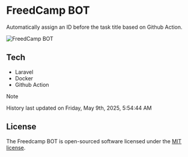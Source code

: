 # FreedCamp BOT

Automatically assign an ID before the task title based on Github Action.

![FreedCamp BOT](https://repository-images.githubusercontent.com/737932867/7d34798b-2680-471c-b089-a78a718d3d6a)

## Tech

- Laravel
- Docker
- Github Action

> [!NOTE]  
> History last updated on Friday, May 9th, 2025, 5:54:44 AM

## License

The Freedcamp BOT is open-sourced software licensed under the [MIT license](https://opensource.org/licenses/MIT).
